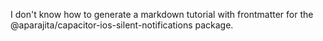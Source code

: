 I don't know how to generate a markdown tutorial with frontmatter for the @aparajita/capacitor-ios-silent-notifications package.
